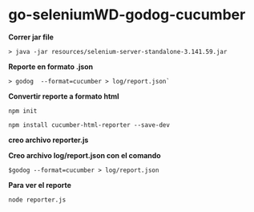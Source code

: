 # go-seleniumWD-godog-cucumber

**Correr jar file**

```
> java -jar resources/selenium-server-standalone-3.141.59.jar
```

**Reporte en formato .json**

```
> godog  --format=cucumber > log/report.json`
```

**Convertir reporte a formato html**

```
npm init

npm install cucumber-html-reporter --save-dev
```

**creo archivo reporter.js**


**Creo archivo log/report.json con el comando**

`$godog --format=cucumber > log/report.json`

**Para ver el reporte**

`node reporter.js`
